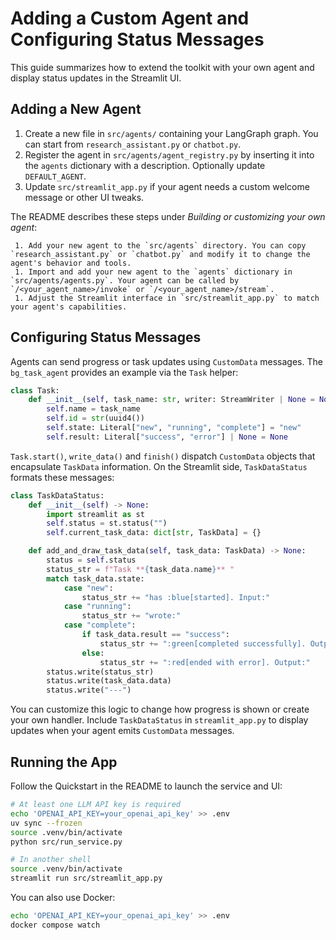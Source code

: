 # Adding a Custom Agent and Configuring Status Messages

This guide summarizes how to extend the toolkit with your own agent and display status updates in the Streamlit UI.

## Adding a New Agent

1. Create a new file in `src/agents/` containing your LangGraph graph. You can start from `research_assistant.py` or `chatbot.py`.
2. Register the agent in `src/agents/agent_registry.py` by inserting it into the `agents` dictionary with a description. Optionally update `DEFAULT_AGENT`.
3. Update `src/streamlit_app.py` if your agent needs a custom welcome message or other UI tweaks.

The README describes these steps under *Building or customizing your own agent*:

```text
 1. Add your new agent to the `src/agents` directory. You can copy `research_assistant.py` or `chatbot.py` and modify it to change the agent's behavior and tools.
 1. Import and add your new agent to the `agents` dictionary in `src/agents/agents.py`. Your agent can be called by `/<your_agent_name>/invoke` or `/<your_agent_name>/stream`.
 1. Adjust the Streamlit interface in `src/streamlit_app.py` to match your agent's capabilities.
```

## Configuring Status Messages

Agents can send progress or task updates using `CustomData` messages. The `bg_task_agent` provides an example via the `Task` helper:

```python
class Task:
    def __init__(self, task_name: str, writer: StreamWriter | None = None) -> None:
        self.name = task_name
        self.id = str(uuid4())
        self.state: Literal["new", "running", "complete"] = "new"
        self.result: Literal["success", "error"] | None = None
```

`Task.start()`, `write_data()` and `finish()` dispatch `CustomData` objects that encapsulate `TaskData` information. On the Streamlit side, `TaskDataStatus` formats these messages:

```python
class TaskDataStatus:
    def __init__(self) -> None:
        import streamlit as st
        self.status = st.status("")
        self.current_task_data: dict[str, TaskData] = {}

    def add_and_draw_task_data(self, task_data: TaskData) -> None:
        status = self.status
        status_str = f"Task **{task_data.name}** "
        match task_data.state:
            case "new":
                status_str += "has :blue[started]. Input:"
            case "running":
                status_str += "wrote:"
            case "complete":
                if task_data.result == "success":
                    status_str += ":green[completed successfully]. Output:"
                else:
                    status_str += ":red[ended with error]. Output:"
        status.write(status_str)
        status.write(task_data.data)
        status.write("---")
```

You can customize this logic to change how progress is shown or create your own handler. Include `TaskDataStatus` in `streamlit_app.py` to display updates when your agent emits `CustomData` messages.

## Running the App

Follow the Quickstart in the README to launch the service and UI:

```bash
# At least one LLM API key is required
echo 'OPENAI_API_KEY=your_openai_api_key' >> .env
uv sync --frozen
source .venv/bin/activate
python src/run_service.py

# In another shell
source .venv/bin/activate
streamlit run src/streamlit_app.py
```

You can also use Docker:

```bash
echo 'OPENAI_API_KEY=your_openai_api_key' >> .env
docker compose watch
```
